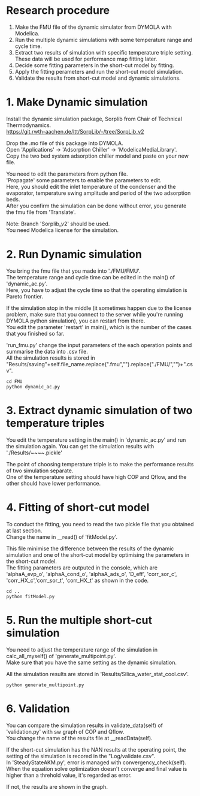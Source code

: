 # Research procedure
1. Make the FMU file of the dynamic simulator from DYMOLA with Modelica.
2. Run the multiple dynamic simulations with some temperature range and cycle time.
3. Extract two results of simulation with specific temperature triple setting. These data will be used for performance map fitting later.
4. Decide some fitting parameters in the short-cut model by fitting. 
5. Apply the fitting perameters and run the short-cut model simulation. 
6. Validate the results from short-cut model and dynamic simulations.

# 1. Make Dynamic simulation
Install the dynamic simulation package, Sorplib from Chair of Technical Thermodynamics.  
https://git.rwth-aachen.de/ltt/SorpLib/-/tree/SorpLib_v2  

Drop the .mo file of this package into DYMOLA.  
Open 'Applications' -> 'Adsorption Chiller' -> 'ModelicaMediaLibrary'.  
Copy the two bed system adsorption chiller model and paste on your new file.  

You need to edit the parameters from python file.  
'Propagate' some parameters to enable the parameters to edit.  
Here, you should edit the inlet temperature of the condenser and the evaporator, temperature swing amplitude and period of the two adsorption beds.  
After you confirm the simulation can be done without error, you generate the fmu file from 'Translate'.  

Note: Branch 'Sorplib_v2' should be used.   
      You need Modelica license for the simulation.  


# 2. Run Dynamic simulation 
You bring the fmu file that you made into './FMU/FMU'.  
The temperature range and cycle time can be edited in the main() of 'dynamic_ac.py'.  
Here, you have to adjust the cycle time so that the operating simulation is Pareto frontier.  

If the simulation stop in the middle (it sometimes happen due to the license problem, make sure that you connect to the server while you're running DYMOLA python simulation), you can restart from there.  
You edit the parameter 'restart' in main(), which is the number of the cases that you finished so far.  

'run_fmu.py' change the input parameters of the each operation points and summarise the data into .csv file.  
All the simulation results is stored in "Results/saving"+self.file_name.replace(".fmu","").replace("./FMU/","")+".csv".  
```
cd FMU
python dynamic_ac.py
```

# 3. Extract dynamic simulation of two temperature triples
You edit the temperature setting in the main() in 'dynamic_ac.py' and run the simulation again.
You can get the simulation results with './Results/~~~~.pickle'

The point of choosing temperature triple is to make the performance results of two simulation separate.  
One of the temperature setting should have high COP and Qflow, and the other should have lower performance.   

# 4. Fitting of short-cut model
To conduct the fitting, you need to read the two pickle file that you obtained at last section.  
Change the name in __read() of 'fitModel.py'.  

This file minimise the difference between the results of the dynamic simulation and one of the short-cut model by optimising the parameters in the short-cut model.  
The fitting parameters are outputed in the console, which are 'alphaA_evp_o', 'alphaA_cond_o', 'alphaA_ads_o', 'D_eff', 'corr_sor_c', 'corr_HX_c','corr_sor_t', 'corr_HX_t' as shown in the code. 

```
cd ..
python fitModel.py
```

# 5. Run the multiple short-cut simulation
You need to adjust the temperature range of the simulation in calc_all_myself() of 'generate_multipoint.py'.  
Make sure that you have the same setting as the dynamic simulation.  

All the simulation results are stored in 'Results/Silica_water_stat_cool.csv'.  
```
python generate_multipoint.py
```

# 6. Validation
You can compare the simulation results in validate_data(self) of 'validation.py' with sw graph of COP and Qflow.  
You change the name of the results file at __readData(self).  

If the short-cut simulation has the NAN results at the operating point, the setting of the simulation is recored in the "Log/validate.csv".  
In 'SteadyStateAKM.py', error is managed with convergency_check(self). When the equation solve optimization doesn't converge and final value is higher than a threhold value, it's regarded as error.  

If not, the results are shown in the graph. 


